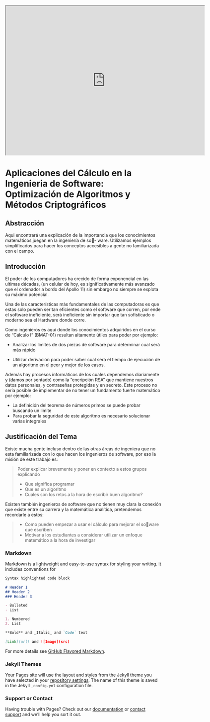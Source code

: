 <iframe src="https://drive.google.com/file/d/1GFIEJ3l44nP9QJTn2KG4RopPS7YmAA0f/preview" width="640" height="480"></iframe>


# Aplicaciones del Cálculo en la Ingenieria de Software: Optimización de Algoritmos y Métodos Criptográficos

## Abstracción

Aqui encontrará una explicación de la importancia que los conocimientos matemáticos juegan en la ingeniería de so-
ware. Utilizamos ejemplos simplificados para hacer los conceptos accesibles a gente no familiarizada
con el campo.

## Introducción

El poder de los computadores ha crecido de forma exponencial en las ultimas décadas, (un celular
de hoy, es significativamente más avanzado que el ordenador a bordo del Apollo 11) sin embargo no
siempre se explota su máximo potencial.

Una de las características más fundamentales de las computadoras es que estas solo pueden ser tan
eficientes como el software que corren, por ende el software ineficiente, será ineficiente sin importar
que tan sofisticado o moderno sea el Hardware donde corre.


Como ingenieros es aquí donde los conocimientos adquiridos en el curso de “Cálculo I” (BMAT-01)
resultan altamente útiles para poder por ejemplo:

* Analizar los limites de dos piezas de software para determinar cual será más rápido

* Utilizar derivación para poder saber cual será el tiempo de ejecución de un algoritmo en el peor y mejor de los casos.

Además hay procesos informáticos de los cuales dependemos diariamente y (damos por sentado)
como la “encripción RSA” que mantiene nuestros datos personales, y contraseñas protegidas y en
secreto. Este proceso no sería posible de implementar de no tener un fundamento fuerte matemático
por ejemplo:

* La definición del teorema de números primos se puede probar buscando un limite
* Para probar la seguridad de este algoritmo es necesario solucionar varias integrales

## Justificación del Tema

Existe mucha gente incluso dentro de las otras áreas de ingeniera que no esta familiarizada con lo que
hacen los ingenieros de software, por eso la misión de este trabajo es:

>Poder explicar brevemente y poner en contexto a estos grupos explicando
>* Que significa programar
>* Que es un algoritmo
>* Cuales son los retos a la hora de escribir buen algoritmo?

Existen también ingenieros de software que no tienen muy clara la conexión que existe entre su carrera y
la matemática analítica, pretendemos recordarle a estos:

> * Como pueden empezar a usar el cálculo para mejorar el soware que escriben
> * Motivar a los estudiantes a considerar utilizar un enfoque matemático a la hora de investigar


### Markdown

Markdown is a lightweight and easy-to-use syntax for styling your writing. It includes conventions for

```markdown
Syntax highlighted code block

# Header 1
## Header 2
### Header 3

- Bulleted
- List

1. Numbered
2. List

**Bold** and _Italic_ and `Code` text

[Link](url) and ![Image](src)
```

For more details see [GitHub Flavored Markdown](https://guides.github.com/features/mastering-markdown/).

### Jekyll Themes

Your Pages site will use the layout and styles from the Jekyll theme you have selected in your [repository settings](https://github.com/therealchisco/therealchisco.github.io/settings). The name of this theme is saved in the Jekyll `_config.yml` configuration file.

### Support or Contact

Having trouble with Pages? Check out our [documentation](https://help.github.com/categories/github-pages-basics/) or [contact support](https://github.com/contact) and we’ll help you sort it out.
